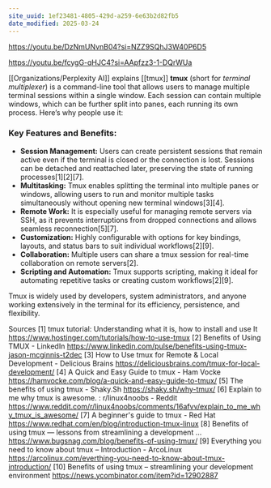 ```yaml
---
site_uuid: 1ef23481-4805-429d-a259-6e63b2d82fb5
date_modified: 2025-03-24
---
```



https://youtu.be/DzNmUNvnB04?si=NZZ9SQhJ3W40P6D5

https://youtu.be/fcygG-qHJC4?si=AApfzz3-1-DQrWUa

[[Organizations/Perplexity AI]] explains [[tmux]]
**tmux** (short for *terminal multiplexer*) is a command-line tool that allows users to manage multiple terminal sessions within a single window. Each session can contain multiple windows, which can be further split into panes, each running its own process. Here’s why people use it:

### Key Features and Benefits:
- **Session Management:** Users can create persistent sessions that remain active even if the terminal is closed or the connection is lost. Sessions can be detached and reattached later, preserving the state of running processes[1][2][7].
- **Multitasking:** Tmux enables splitting the terminal into multiple panes or windows, allowing users to run and monitor multiple tasks simultaneously without opening new terminal windows[3][4].
- **Remote Work:** It is especially useful for managing remote servers via SSH, as it prevents interruptions from dropped connections and allows seamless reconnection[5][7].
- **Customization:** Highly configurable with options for key bindings, layouts, and status bars to suit individual workflows[2][9].
- **Collaboration:** Multiple users can share a tmux session for real-time collaboration on remote servers[2].
- **Scripting and Automation:** Tmux supports scripting, making it ideal for automating repetitive tasks or creating custom workflows[2][9].

Tmux is widely used by developers, system administrators, and anyone working extensively in the terminal for its efficiency, persistence, and flexibility.

Sources
[1] tmux tutorial: Understanding what it is, how to install and use It https://www.hostinger.com/tutorials/how-to-use-tmux
[2] Benefits of Using TMUX - LinkedIn https://www.linkedin.com/pulse/benefits-using-tmux-jason-mcginnis-t2dec
[3] How to Use tmux for Remote & Local Development - Delicious Brains https://deliciousbrains.com/tmux-for-local-development/
[4] A Quick and Easy Guide to tmux - Ham Vocke https://hamvocke.com/blog/a-quick-and-easy-guide-to-tmux/
[5] The benefits of using tmux - Shaky.Sh https://shaky.sh/why-tmux/
[6] Explain to me why tmux is awesome. : r/linux4noobs - Reddit https://www.reddit.com/r/linux4noobs/comments/16afvv/explain_to_me_why_tmux_is_awesome/
[7] A beginner's guide to tmux - Red Hat https://www.redhat.com/en/blog/introduction-tmux-linux
[8] Benefits of using tmux — lessons from streamlining a development ... https://www.bugsnag.com/blog/benefits-of-using-tmux/
[9] Everything you need to know about tmux – Introduction - ArcoLinux https://arcolinux.com/everthing-you-need-to-know-about-tmux-introduction/
[10] Benefits of using tmux – streamlining your development environment https://news.ycombinator.com/item?id=12902887

